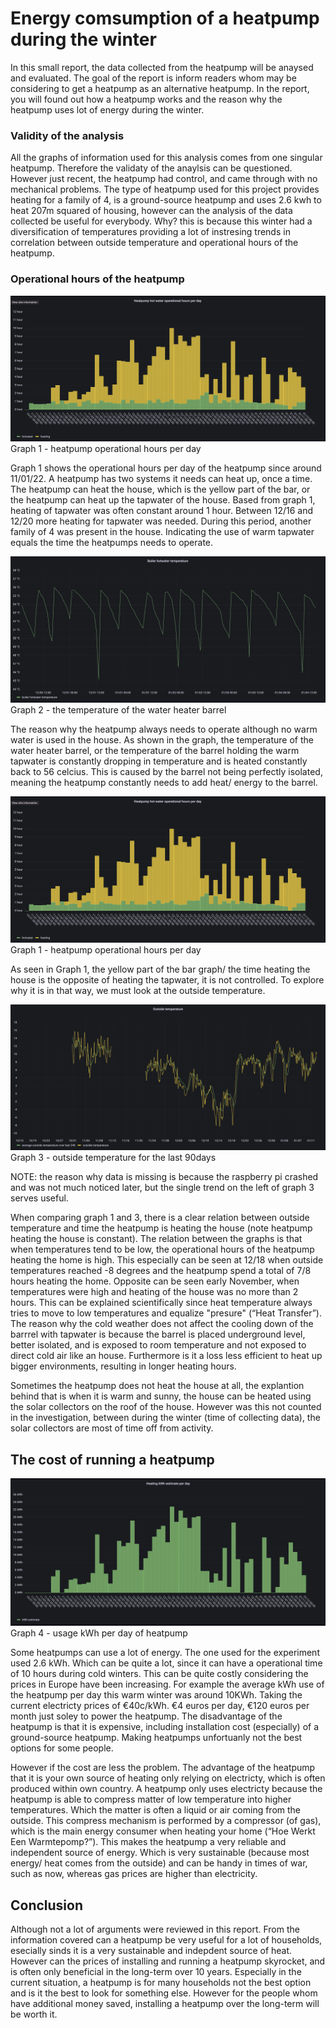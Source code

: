 # Energy comsumption of a heatpump during the winter
In this small report, the data collected from the heatpump will be anaysed and evaluated. The goal of the report is inform readers whom may be considering to get a heatpump as an alternative heatpump. In the report, you will found out how a heatpump works and the reason why the heatpump uses lot of energy during the winter.

### Validity of the analysis
All the graphs of information used for this analysis comes from one singular heatpump. Therefore the validaty of the anaylsis can be questioned. However just recent, the heatpump had control, and came through with no mechanical problems. The type of heatpump used for this project provides heating for a family of 4, is a ground-source heatpump and uses 2.6 kwh to heat 207m squared of housing, however can the analysis of the data collected be useful for everybody. Why? this is because this winter had a diversification of temperatures providing a lot of instresing trends in correlation between outside temperature and operational hours of the heatpump.

### Operational hours of the heatpump
![boiler hotwater temperature](graphs/Heatpump_hotwater_operational_hours_per_day_90days.png)
Graph 1 - heatpump operational hours per day

Graph 1 shows the operational hours per day of the heatpump since around 11/01/22. A heatpump has two systems it needs can heat up, once a time. The heatpump can heat the house, which is the yellow part of the bar, or the heatpump can heat up the tapwater of the house. Based from graph 1, heating of tapwater was often constant around 1 hour. Between 12/16 and 12/20 more heating for tapwater was needed. During this period, another family of 4 was present in the house. Indicating the use of warm tapwater equals the time the heatpumps needs to operate. 

![boiler hotwater temperature](graphs/boiler_hotwater_temperature_.png)
Graph 2 - the temperature of the water heater barrel

The reason why the heatpump always needs to operate although no warm water is used in the house. As shown in the graph, the temperature of the water heater barrel, or the temperature of the barrel holding the warm tapwater is constantly dropping in temperature and is heated constantly back to 56 celcius. This is caused by the barrel not being perfectly isolated, meaning the heatpump constantly needs to add heat/ energy to the barrel.

![boiler hotwater temperature](graphs/Heatpump_hotwater_operational_hours_per_day_90days.png)
Graph 1 - heatpump operational hours per day

As seen in Graph 1, the yellow part of the bar graph/ the time heating the house is the opposite of heating the tapwater, it is not controlled. To explore why it is in that way, we must look at the outside temperature.

![boiler hotwater temperature](graphs/outside_temperature_90days.png)
Graph 3 - outside temperature for the last 90days

NOTE: the reason why data is missing is because the raspberry pi crashed and was not much noticed later, but the single trend on the left of graph 3 serves useful.

When comparing graph 1 and 3, there is a clear relation between outside temperature and time the heatpump is heating the house (note heatpump heating the house is constant). The relation between the graphs is that when temperatures tend to be low, the operational hours of the heatpump heating the home is high. This especially can be seen at 12/18 when outside temperatures reached -8 degrees and the heatpump spend a total of 7/8 hours heating the home. Opposite can be seen early November, when temperatures were high and heating of the house was no more than 2 hours. This can be explained scientifically since heat temperature always tries to move to low temperatures and equalize "presure" (“Heat Transfer”). The reason why the cold weather does not affect the cooling down of the barrrel with tapwater is because the barrel is placed underground level, better isolated, and is exposed to room temperature and not exposed to direct cold air like an house. Furthermore is it a loss less efficient to heat up bigger environments, resulting in longer heating hours.

Sometimes the heatpump does not heat the house at all, the explantion behind that is when it is warm and sunny, the house can be heated using the solar collectors  on the roof of the house. However was this not counted in the investigation, between during the winter (time of collecting data), the solar collectors are most of time off from activity.

## The cost of running a heatpump
![boiler hotwater temperature](graphs/heating_kwh_estimate_per_day_90days.png)
Graph 4 - usage kWh per day of heatpump

Some heatpumps can use a lot of energy. The one used for the experiment used 2.6 kWh. Which can be quite a lot, since it can have a operational time of 10 hours during cold winters. This can be quite costly considering the prices in Europe have been increasing. For example the average kWh use of the heatpump per day this warm winter was around 10KWh. Taking the current electricty prices of €40c/kWh. €4 euros per day, €120 euros per month just soley to power the heatpump. The disadvantage of the heatpump is that it is expensive, including installation cost (especially) of a ground-source heatpump. Making heatpumps unfortuanly not the best options for some people. 

However if the cost are less the problem. The advantage of the heatpump that it is your own source of heating only relying on electricty, which is often produced within own country. A heatpump only uses electricty because the heatpump is able to compress matter of low temperature into higher temperatures. Which the matter is often a liquid or air coming from the outside. This compress mechanism is performed by a compressor (of gas), which is the main energy consumer when heating your home (“Hoe Werkt Een Warmtepomp?”). This makes the heatpump a very reliable and independent source of energy. Which is very sustainable (because most energy/ heat comes from the outside) and can be handy in times of war, such as now, whereas gas prices are higher than electricity.

## Conclusion
Although not a lot of arguments were reviewed in this report. From the information covered can a heatpump be very useful for a lot of households, esecially sinds it is a very sustainable and indepdent source of heat. However can the prices of installing and running a heatpump skyrocket, and is often only beneficial in the long-term over 10 years. Especially in the current situation, a heatpump is for many households not the best option and is it the best to look for something else. However for the people whom have additional money saved, installing a heatpump over the long-term will be worth it.


